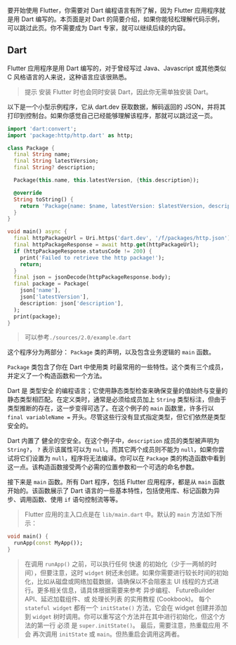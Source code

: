 要开始使用 Flutter，你需要对 Dart 编程语言有所了解，因为 Flutter 应用程序就是用 Dart 编写的。本页面是对 Dart 的简要介绍，如果你能轻松理解代码示例，可以跳过此页。你不需要成为 Dart 专家，就可以继续后续的内容。

## Dart
Flutter 应用程序是用 Dart 编写的，对于曾经写过 Java、Javascript 或其他类似 C 风格语言的人来说，这种语言应该很熟悉。

> 提示
> 安装 Flutter 时也会同时安装 Dart，因此你无需单独安装 Dart。

以下是一个小型示例程序，它从 dart.dev 获取数据，解码返回的 JSON，并将其打印到控制台。如果你感觉自己已经能够理解该程序，那就可以跳过这一页。

```dart
import 'dart:convert';
import 'package:http/http.dart' as http;

class Package {
  final String name;
  final String latestVersion; 
  final String? description;

  Package(this.name, this.latestVersion, {this.description});

  @override
  String toString() {
    return 'Package{name: $name, latestVersion: $latestVersion, description: $description}';
  }
}

void main() async {
  final httpPackageUrl = Uri.https('dart.dev', '/f/packages/http.json');
  final httpPackageResponse = await http.get(httpPackageUrl);
  if (httpPackageResponse.statusCode != 200) {
    print('Failed to retrieve the http package!');
    return;
  }
  final json = jsonDecode(httpPackageResponse.body);
  final package = Package(
    json['name'],
    json['latestVersion'],
    description: json['description'],
  );
  print(package);
}
```
> 可以参考`./sources/2.0/example.dart`

这个程序分为两部分： `Package` 类的声明，以及包含业务逻辑的 `main` 函数。

`Package` 类包含了你在 Dart 中使用类 时最常用的一些特性。这个类有三个成员，并定义了一个构造函数和一个方法。

Dart 是 类型安全 的编程语言；它使用静态类型检查来确保变量的值始终与变量的静态类型相匹配。在定义类时，通常是必须给成员加上 `String` 类型标注，但由于类型推断的存在，这一步变得可选了。在这个例子的 `main` 函数里，许多行以 `final variableName =` 开头。尽管这些行没有显式指定类型，但它们依然是类型安全的。

Dart 内置了 健全的空安全。在这个例子中，`description` 成员的类型被声明为 `String?`， `?` 表示该属性可以为 `null`。而其它两个成员则不能为 `null`，如果你尝试将它们设置为 `null`，程序将无法编译。你可以在 `Package` 类的构造函数中看到这一点。该构造函数接受两个必需的位置参数和一个可选的命名参数。

接下来是 `main` 函数。所有 Dart 程序，包括 Flutter 应用程序，都是从 `main` 函数开始的。该函数展示了 Dart 语言的一些基本特性，包括使用库、标记函数为异步、调用函数、使用 `if` 语句控制流等等。

> Flutter 应用的主入口点是在 `lib/main.dart` 中。默认的 `main` 方法如下所示：
```dart
void main() {
  runApp(const MyApp());
}
```
> 在调用 `runApp()` 之前，可以执行任何 快速 的初始化（少于一两帧的时间），但要注意，这时 `widget` 树还未创建。如果你需要进行较长时间的初始化，比如从磁盘或网络加载数据，请确保以不会阻塞主 UI 线程的方式进行。更多相关信息，请具体根据需要来参考 异步编程、 FutureBuilder API、延迟加载组件、或 处理长列表 的实用教程 (Cookbook)。
> 每个 `stateful widget` 都有一个 `initState()` 方法，它会在 widget 创建并添加到 `widget` 树时调用。你可以重写这个方法并在其中进行初始化，但这个方法的第一行 必须 是 `super.initState()`。
> 最后，需要注意，热重载应用 不会 再次调用 `initState` 或 `main`。但热重启会调用这两者。